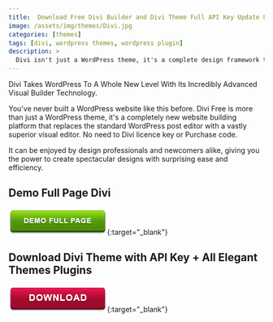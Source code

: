 ```yaml
---
title:  Download Free Divi Builder and Divi Theme Full API Key Update Lifetime
image: /assets/img/themes/Divi.jpg
categories: [themes]
tags: [divi, wordpress themes, wordpress plugin]
description: >
  Divi isn't just a WordPress theme, it's a complete design framework that allows you to design and customize every part of your website from the ground up.
---
```


Divi Takes WordPress To A Whole New Level With Its Incredibly Advanced Visual Builder Technology. 

You've never built a WordPress website like this before. Divi Free is more than just a WordPress theme, it's a completely new website building platform that replaces the standard WordPress post editor with a vastly superior visual editor. No need to Divi licence key or Purchase code. 

It can be enjoyed by design professionals and newcomers alike, giving you the power to create spectacular designs with surprising ease and efficiency.     

## Demo Full Page Divi
[![button](/assets/img/demo.png)](http://gestyy.com/e020Rb){:target="_blank"}  

## Download Divi Theme with API Key + All Elegant Themes Plugins  
[![button](/assets/img/download.png)](http://gestyy.com/e020kS){:target="_blank"}  